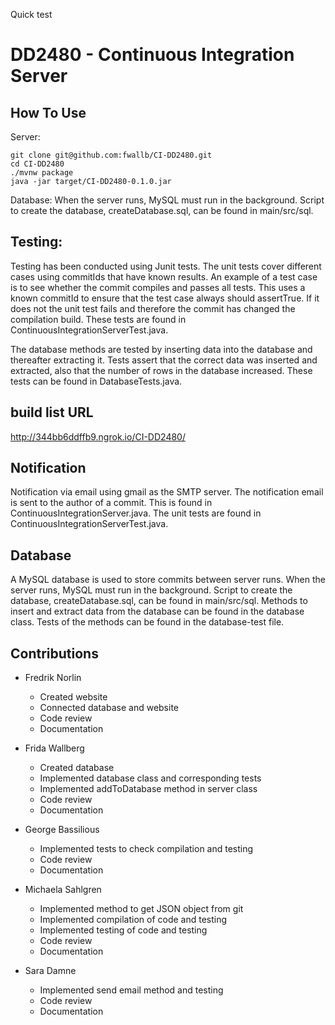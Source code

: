 Quick test

# DD2480 - Continuous Integration Server

## How To Use

Server:
```
git clone git@github.com:fwallb/CI-DD2480.git
cd CI-DD2480
./mvnw package
java -jar target/CI-DD2480-0.1.0.jar
```
Database:
When the server runs, MySQL must run in the background. Script to create the database, createDatabase.sql, can be found in main/src/sql. 

## Testing:
Testing has been conducted using Junit tests. The unit tests cover different cases using commitIds that have known results.
An example of a test case is to see whether the commit compiles and passes all tests. This uses a known commitId to ensure that the test case always should assertTrue. If it does not the unit test fails and therefore the commit has changed the compilation build.
These tests are found in ContinuousIntegrationServerTest.java.

The database methods are tested by inserting data into the database and thereafter extracting it. Tests assert that the correct data was inserted and extracted, also that the number of rows in the database increased. These tests can be found in DatabaseTests.java.

## build list URL
http://344bb6ddffb9.ngrok.io/CI-DD2480/

## Notification
Notification via email using gmail as the SMTP server. The notification email is sent to the author of a commit.
This is found in ContinuousIntegrationServer.java. The unit tests are found in ContinuousIntegrationServerTest.java.

## Database
A MySQL database is used to store commits between server runs. When the server runs, MySQL must run in the background. Script to create the database, createDatabase.sql, can be found in main/src/sql. Methods to insert and extract data from the database can be found in the database class. Tests of the methods can be found in the database-test file.

## Contributions

- Fredrik Norlin
  - Created website
  - Connected database and website
  - Code review
  - Documentation

- Frida Wallberg
  - Created database
  - Implemented database class and corresponding tests
  - Implemented addToDatabase method in server class
  - Code review
  - Documentation

- George Bassilious
  - Implemented tests to check compilation and testing
  - Code review
  - Documentation

- Michaela Sahlgren
  - Implemented method to get JSON object from git
  - Implemented compilation of code and testing
  - Implemented testing of code and testing
  - Code review
  - Documentation

- Sara Damne
  - Implemented send email method and testing
  - Code review
  - Documentation
